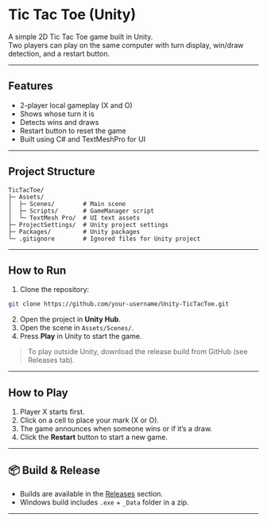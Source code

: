 # Tic Tac Toe (Unity)

A simple 2D Tic Tac Toe game built in Unity.  
Two players can play on the same computer with turn display, win/draw detection, and a restart button.  

---

## Features

- 2-player local gameplay (X and O)
- Shows whose turn it is
- Detects wins and draws
- Restart button to reset the game
- Built using C# and TextMeshPro for UI

---

## Project Structure

```
TicTacToe/
├─ Assets/
│  ├─ Scenes/        # Main scene
│  ├─ Scripts/       # GameManager script
│  └─ TextMesh Pro/  # UI text assets
├─ ProjectSettings/  # Unity project settings
├─ Packages/         # Unity packages
└─ .gitignore        # Ignored files for Unity project
```

---

## How to Run

1. Clone the repository:

```bash
git clone https://github.com/your-username/Unity-TicTacToe.git
```

2. Open the project in **Unity Hub**.  
3. Open the scene in `Assets/Scenes/`.  
4. Press **Play** in Unity to start the game.  

> To play outside Unity, download the release build from GitHub (see Releases tab).

---

## How to Play

1. Player X starts first.  
2. Click on a cell to place your mark (X or O).  
3. The game announces when someone wins or if it’s a draw.  
4. Click the **Restart** button to start a new game.  

---

## 📦 Build & Release

- Builds are available in the [Releases](https://github.com/jrdevadattan/TicTacToe/releases) section.  
- Windows build includes `.exe` + `_Data` folder in a zip.  

---


